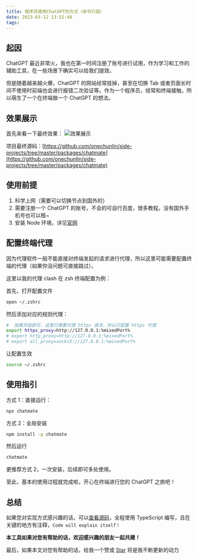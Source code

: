 ```yaml
---
title: 程序员使用ChatGPT的方式（命令行版）
date: 2023-03-12 13:52:40
tags:
---
```


## 起因

ChatGPT 最近非常火，我也在第一时间注册了账号进行试用，作为学习和工作的辅助工具，在一些场景下确实可以给我们提效。

但是随着越来越火爆，ChatGPT 的网站经常挂掉，甚至在切换 Tab 或者页面长时间不使用时前端也会进行报错二次验证等。作为一个程序员，经常和终端接触，所以萌生了一个在终端做一个 ChatGPT 的想法。

## 效果展示

首先来看一下最终效果：
![效果展示](/assets/chatmate-result.gif)

项目最终源码：[https://github.com/onechunlin/side-projects/tree/master/packages/chatmate](https://github.com/onechunlin/side-projects/tree/master/packages/chatmate)

## 使用前提

1. 科学上网（需要可以切换节点到国外的）
2. 需要注册一个 ChatGPT 的账号，不会的可自行百度，很多教程。没有国外手机号也可以租~
3. 安装 Node 环境，详见[官网](https://nodejs.cn/download/)

## 配置终端代理

因为代理软件一般不能直接对终端发起的请求进行代理，所以这里可能需要配置终端的代理（如果你没问题可直接跳过）。

这里以我的代理 clash 在 zsh 终端配置为例：

首先，打开配置文件

```bash
open ~/.zshrc
```

然后添加对应的规则代理：

```bash
#  按需开启即可，这里只需要代理 https 请求，所以只配置 https 代理
export https_proxy=http://127.0.0.1:%mixedPort%
# export http_proxy=http://127.0.0.1:%mixedPort%
# export all_proxy=socks5://127.0.0.1:%mixedPort%
```

让配置生效

```bash
source ~/.zshrc
```

## 使用指引

方式 1：直接运行：

```bash
npx chatmate
```

方式 2：全局安装

```bash
npm install -g chatmate
```

然后运行

```bash
chatmate
```

更推荐方式 2，一次安装，后续即可多处使用。

至此，基本的使用过程就完成啦，开心在终端进行您的 ChatGPT 之旅吧！

## 总结

如果您对实现方式感兴趣的话，可以[查看源码](https://github.com/onechunlin/side-projects/blob/master/packages/chatmate/lib/index.ts)，全程使用 TypeScript 编写，且在关键的地方有注释，`Code will explain itself！`

**本工具如果对您有帮助的话，欢迎感兴趣的朋友一起共建！**

最后，如果本文对您有帮助的话，给我一个赞或 [Star](https://github.com/onechunlin/side-projects/tree/master/packages/chatmate) 将是我不断更新的动力


